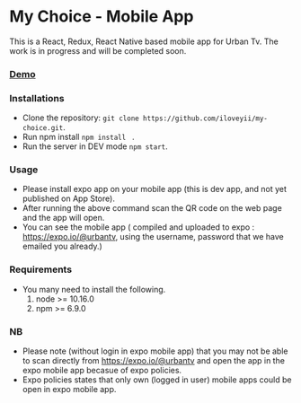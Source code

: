 My Choice - Mobile App
=====================================

This is a React, Redux, React Native based mobile app for Urban Tv. The work is in progress and will be completed soon.

### [Demo](https://expo.io/@my-choice)




### Installations

  * Clone the repository: `git clone https://github.com/iloveyii/my-choice.git`.
  * Run npm install `npm install ` .
  * Run the server in DEV mode `npm start`.  
  
### Usage
  
  * Please install expo app on your mobile app (this is dev app, and not yet published on App Store).
  * After running the above command scan the QR code on the web page and the app will open.
  * You can see the mobile app ( compiled and uploaded to expo : https://expo.io/@urbantv, using the username, password that we have emailed you already.)
  
### Requirements

   * You many need to install the following.
     1. node >= 10.16.0
     2. npm >= 6.9.0
     
     
### NB
   * Please note (without login in expo mobile app) that you may not be able to scan directly from https://expo.io/@urbantv and open the app in the expo mobile app becasue of expo policies.
   * Expo policies states that only own (logged in user) mobile apps could be open in expo mobile app.
